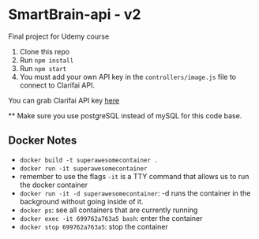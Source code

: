 # SmartBrain-api - v2
Final project for Udemy course

1. Clone this repo
2. Run `npm install`
3. Run `npm start`
4. You must add your own API key in the `controllers/image.js` file to connect to Clarifai API.

You can grab Clarifai API key [here](https://www.clarifai.com/)

** Make sure you use postgreSQL instead of mySQL for this code base.

## Docker Notes
- `docker build -t superawesomecontainer .`
- `docker run -it superawesomecontainer`
- remember to use the flags `-it` is a TTY command that allows us to run the docker container
- `docker run -it -d superawesomecontainer`: -d runs the container in the background without going inside of it.
- `docker ps`: see all containers that are currently running
- `docker exec -it 699762a763a5 bash`: enter the container
- `docker stop 699762a763a5`: stop the container
